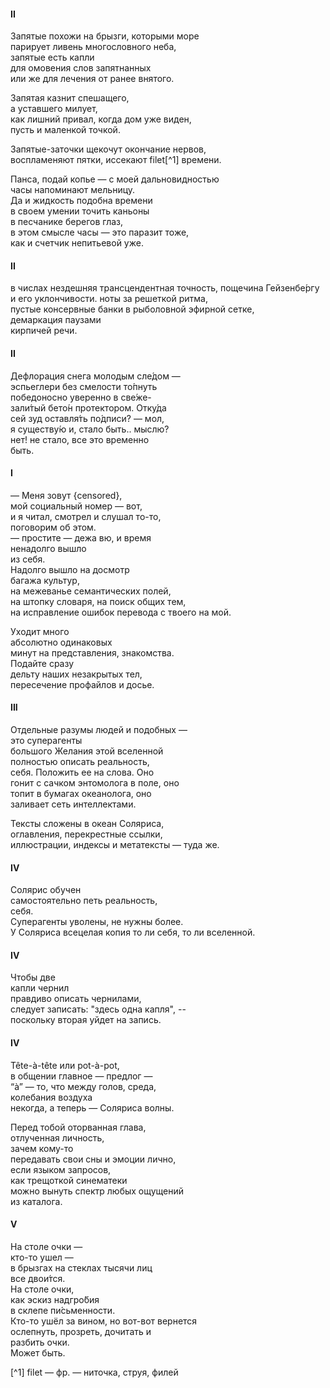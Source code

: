 
#### II

Запятые похожи на брызги, которыми море  
парирует ливень многословного неба,  
запятые есть капли  
для омовения слов запятнанных  
или же для лечения от ранее внятого.  
  
Запятая казнит спешащего,  
а уставшего милует,  
как лишний привал, когда дом уже виден,   
пусть и маленкой точкой.  
  
Запятые-заточки щекочут окончание нервов,   
воспламеняют пятки, иссекают filet[^1] времени.  
  
Панса, подай копье — с моей дальновидностью  
часы напоминают мельницу.   
Да и жидкость подобна времени  
в своем умении точить каньоны   
в песчанике берегов глаз,   
в этом смысле часы — это паразит тоже,   
как и счетчик непитьевой уже.  
  



#### II

в числах нездешняя трансцендентная точность,
пощечина Гейзенбе́ргу и его уклончивости.
ноты за решеткой ритма,  
пустые консервные банки в рыболовной эфирной сетке,  
демаркация паузами  
кирпичей речи.  

#### II
Дефлорация снега молодым сле́дом —  
эспьеглери без смелости то́пнуть  
победоносно уверенно в све́же-   
зали́тый бето́н протектором. Отку́да  
сей зуд оставля́ть по́дписи? — мол,   
я существу́ю и, стало быть.. мыслю?   
нет! не стало, все это временно  
быть.  

#### I
— Меня зовут {censored},  
мой социальный номер — вот,  
и я читал, смотрел и слушал то-то,   
поговорим об этом.   
— простите — дежа вю, и время   
ненадолго вышло   
из себя.   
Надолго вышло на досмотр  
багажа культур,   
на межеванье семантических полей,  
на штопку словаря, на поиск общих тем,   
на исправление ошибок перевода
с твоего на мой.   
  
Уходит много  
абсолютно одинаковых   
минут на представления, знакомства.   
Подайте сразу   
дельту наших незакрытых тел,   
пересечение профайлов и досье.  

 
  
#### III
Отдельные разумы 
людей и подобных —    
это суперагенты   
большого Желания этой вселенной   
полностью описать реальность,   
себя. Положить ее на слова. Оно   
гонит с сачком энтомолога в поле, оно   
топит в бумагах океанолога, оно   
заливает сеть 
интеллектами.   
   
Тексты сложены в океан Соляриса,   
оглавления, перекрестные ссылки,  
иллюстрации, индексы 
и метатексты — туда же.   
   
#### IV 
Солярис обучен   
самостоятельно петь реальность,   
себя.   
Суперагенты уволены, не нужны более.   
У Соляриса всецелая копия
то ли себя, то ли вселенной.

#### IV 
Чтобы две  
капли чернил  
правдиво описать чернилами,  
следует записать: "здесь одна капля", --  
поскольку вторая уйдет на запись.  


#### IV 
Tête-à-tête или pot-à-pot,  
в общении главное — предлог —  
“à” — то, что между голов, среда,  
колебания воздуха  
некогда, а теперь — Соляриса волны.  
  
Перед тобой оторванная глава,  
отлученная личность,  
зачем кому-то  
передавать свои сны и эмоции лично,  
если языком запросов,  
как трещоткой синематеки  
можно вынуть спектр любых ощущений  
из каталога.  
  
#### V
На столе очки —   
кто-то ушел —   
в брызгах на стеклах тысячи лиц  
все двои́тся.  
На столе очки,  
как эскиз надгро́бия   
в склепе пи́сьменности.  
Кто-то ушёл за вином, но вот-вот вернется  
ослепнуть, прозреть, дочитать и   
разбить очки.  
Может быть.  


[^1] filet — фр. — ниточка, струя, филей